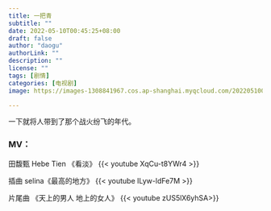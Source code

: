 ```yaml
---
title: 一把青
subtitle: ""
date: 2022-05-10T00:45:25+08:00
draft: false
author: "daogu"
authorLink: ""
description: "" 
license: ""
tags: [剧情]
categories: [电视剧]
image: https://images-1308841967.cos.ap-shanghai.myqcloud.com/202205100047084.webp

---
```


一下就将人带到了那个战火纷飞的年代。

### MV：

田馥甄 Hebe Tien 《看淡》
{{< youtube XqCu-t8YWr4 >}}

插曲 selina《最高的地方》
{{< youtube ILyw-ldFe7M >}}

片尾曲 《天上的男人 地上的女人》
{{< youtube zUS5lX6yhSA>}}